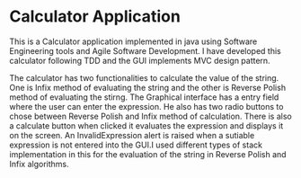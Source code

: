 Calculator Application
==========
This is a Calculator application implemented in java using Software Engineering tools and Agile Software Development. 
I have developed this calculator following TDD and the GUI implements MVC design pattern. 

The calculator has two functionalities to calculate the value of the string. One is Infix method of evaluating the string
and the other is Reverse Polish method of evaluating the stirng. The Graphical interface has a entry field where the user 
can enter the expression. He also has two radio buttons to chose between Reverse Polish and Infix method of calculation. 
There is also a calculate button when clicked it evaluates the expression and displays it on the screen. An InvalidExpression 
alert is raised when a sutiable expression is not entered into the GUI.I used different types of stack implementation in this 
for the evaluation of the string in Reverse Polish and Infix algorithms.
